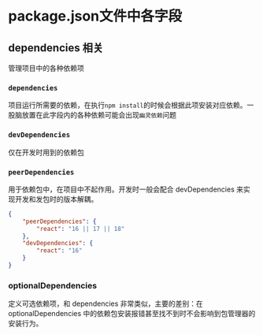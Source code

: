 # package.json文件中各字段

## dependencies 相关
管理项目中的各种依赖项

### `dependencies`
项目运行所需要的依赖，在执行`npm install`的时候会根据此项安装对应依赖。一股脑放置在此字段内的各种依赖可能会出现`幽灵依赖`问题
### `devDependencies`
仅在开发时用到的依赖包
### `peerDependencies`
用于依赖包中，在项目中不起作用。开发时一般会配合 devDependencies 来实现开发和发包时的版本解耦。

``` json
{
    "peerDependencies": {
        "react": "16 || 17 || 18"
    },
    "devDependencies": {
        "react": "16"
    }
}
```

### optionalDependencies
定义可选依赖项，和 dependencies 非常类似，主要的差别：在 optionalDependencies 中的依赖包安装报错甚至找不到时不会影响到包管理器的安装行为。
